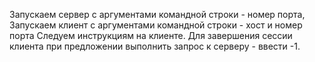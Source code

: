 Запускаем сервер с аргументами командной строки - номер порта,
Запускаем клиент с аргументами командной строки - хост и номер порта
Следуем инструкциям на клиенте. 
Для завершения сессии клиента при предложении выполнить запрос к серверу - ввести -1.
